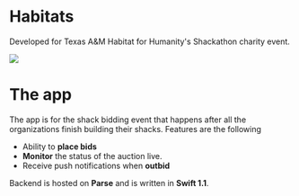 # Habitats

Developed for Texas A&M Habitat for Humanity's Shackathon charity event.

![](https://github.com/mkchoi212/Habitats/blob/master/preview/preview.gif)

# The app
The app is for the shack bidding event that happens after all the organizations finish building their shacks.
Features are the following

- Ability to **place bids** 
- **Monitor** the status of the auction live.
- Receive push notifications when **outbid**

Backend is hosted on **Parse** and is written in **Swift 1.1**.
